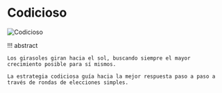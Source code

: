 # Codicioso

![Codicioso](../assets/covers/chapter_greedy.jpg)

!!! abstract

    Los girasoles giran hacia el sol, buscando siempre el mayor crecimiento posible para sí mismos.

    La estrategia codiciosa guía hacia la mejor respuesta paso a paso a través de rondas de elecciones simples.
